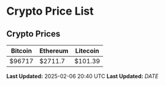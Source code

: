 # Crypto Price List

## Crypto Prices
| Bitcoin | Ethereum | Litecoin |
| ------- | -------- | -------- |
| $96717 | $2711.7 | $101.39 |
**Last Updated:** 2025-02-06 20:40 UTC
**Last Updated:** $DATE$
